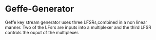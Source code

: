 # Geffe-Generator
Geffe key stream generator uses three LFSRs,combined in a non linear manner.
Two of the LFsrs are inputs into a multiplexer and the third LFSR controls the ouput of the multiplexer.
